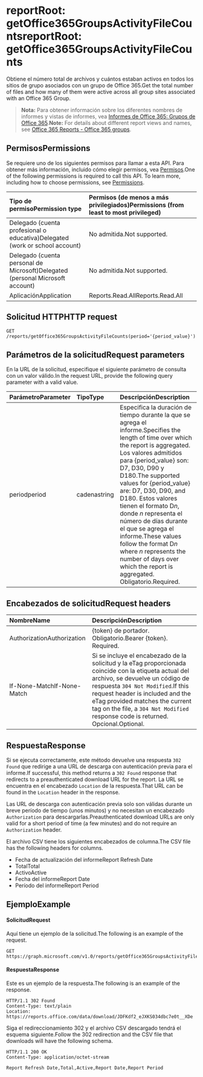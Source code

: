 # <a name="reportroot-getoffice365groupsactivityfilecounts"></a><span data-ttu-id="caa58-101">reportRoot: getOffice365GroupsActivityFileCounts</span><span class="sxs-lookup"><span data-stu-id="caa58-101">reportRoot: getOffice365GroupsActivityFileCounts</span></span>

<span data-ttu-id="caa58-102">Obtiene el número total de archivos y cuántos estaban activos en todos los sitios de grupo asociados con un grupo de Office 365.</span><span class="sxs-lookup"><span data-stu-id="caa58-102">Get the total number of files and how many of them were active across all group sites associated with an Office 365 Group.</span></span>

> <span data-ttu-id="caa58-103">**Nota:** Para obtener información sobre los diferentes nombres de informes y vistas de informes, vea [Informes de Office 365: Grupos de Office 365](https://support.office.com/client/Office-365-groups-a27f1a99-3557-4f85-9560-a28e3d822a40).</span><span class="sxs-lookup"><span data-stu-id="caa58-103">**Note:** For details about different report views and names, see [Office 365 Reports - Office 365 groups](https://support.office.com/client/Office-365-groups-a27f1a99-3557-4f85-9560-a28e3d822a40).</span></span>

## <a name="permissions"></a><span data-ttu-id="caa58-104">Permisos</span><span class="sxs-lookup"><span data-stu-id="caa58-104">Permissions</span></span>

<span data-ttu-id="caa58-p101">Se requiere uno de los siguientes permisos para llamar a esta API. Para obtener más información, incluido cómo elegir permisos, vea [Permisos](../../../concepts/permissions_reference.md).</span><span class="sxs-lookup"><span data-stu-id="caa58-p101">One of the following permissions is required to call this API. To learn more, including how to choose permissions, see [Permissions](../../../concepts/permissions_reference.md).</span></span>

| <span data-ttu-id="caa58-107">Tipo de permiso</span><span class="sxs-lookup"><span data-stu-id="caa58-107">Permission type</span></span>                        | <span data-ttu-id="caa58-108">Permisos (de menos a más privilegiados)</span><span class="sxs-lookup"><span data-stu-id="caa58-108">Permissions (from least to most privileged)</span></span> |
| :------------------------------------- | :--------------------------------------- |
| <span data-ttu-id="caa58-109">Delegado (cuenta profesional o educativa)</span><span class="sxs-lookup"><span data-stu-id="caa58-109">Delegated (work or school account)</span></span>     | <span data-ttu-id="caa58-110">No admitida.</span><span class="sxs-lookup"><span data-stu-id="caa58-110">Not supported.</span></span>                           |
| <span data-ttu-id="caa58-111">Delegado (cuenta personal de Microsoft)</span><span class="sxs-lookup"><span data-stu-id="caa58-111">Delegated (personal Microsoft account)</span></span> | <span data-ttu-id="caa58-112">No admitida.</span><span class="sxs-lookup"><span data-stu-id="caa58-112">Not supported.</span></span>                           |
| <span data-ttu-id="caa58-113">Aplicación</span><span class="sxs-lookup"><span data-stu-id="caa58-113">Application</span></span>                            | <span data-ttu-id="caa58-114">Reports.Read.All</span><span class="sxs-lookup"><span data-stu-id="caa58-114">Reports.Read.All</span></span>                         |

## <a name="http-request"></a><span data-ttu-id="caa58-115">Solicitud HTTP</span><span class="sxs-lookup"><span data-stu-id="caa58-115">HTTP request</span></span>

<!-- { "blockType": "ignored" } --> 

```http
GET /reports/getOffice365GroupsActivityFileCounts(period='{period_value}')
```

## <a name="request-parameters"></a><span data-ttu-id="caa58-116">Parámetros de la solicitud</span><span class="sxs-lookup"><span data-stu-id="caa58-116">Request parameters</span></span>

<span data-ttu-id="caa58-117">En la URL de la solicitud, especifique el siguiente parámetro de consulta con un valor válido.</span><span class="sxs-lookup"><span data-stu-id="caa58-117">In the request URL, provide the following query parameter with a valid value.</span></span>

| <span data-ttu-id="caa58-118">Parámetro</span><span class="sxs-lookup"><span data-stu-id="caa58-118">Parameter</span></span> | <span data-ttu-id="caa58-119">Tipo</span><span class="sxs-lookup"><span data-stu-id="caa58-119">Type</span></span>   | <span data-ttu-id="caa58-120">Descripción</span><span class="sxs-lookup"><span data-stu-id="caa58-120">Description</span></span>                              |
| :-------- | :----- | :--------------------------------------- |
| <span data-ttu-id="caa58-121">period</span><span class="sxs-lookup"><span data-stu-id="caa58-121">period</span></span>    | <span data-ttu-id="caa58-122">cadena</span><span class="sxs-lookup"><span data-stu-id="caa58-122">string</span></span> | <span data-ttu-id="caa58-123">Especifica la duración de tiempo durante la que se agrega el informe.</span><span class="sxs-lookup"><span data-stu-id="caa58-123">Specifies the length of time over which the report is aggregated.</span></span> <span data-ttu-id="caa58-124">Los valores admitidos para {period_value} son: D7, D30, D90 y D180.</span><span class="sxs-lookup"><span data-stu-id="caa58-124">The supported values for {period_value} are: D7, D30, D90, and D180.</span></span> <span data-ttu-id="caa58-125">Estos valores tienen el formato D*n*, donde *n* representa el número de días durante el que se agrega el informe.</span><span class="sxs-lookup"><span data-stu-id="caa58-125">These values follow the format D*n* where *n* represents the number of days over which the report is aggregated.</span></span> <span data-ttu-id="caa58-126">Obligatorio.</span><span class="sxs-lookup"><span data-stu-id="caa58-126">Required.</span></span> |

## <a name="request-headers"></a><span data-ttu-id="caa58-127">Encabezados de solicitud</span><span class="sxs-lookup"><span data-stu-id="caa58-127">Request headers</span></span>

| <span data-ttu-id="caa58-128">Nombre</span><span class="sxs-lookup"><span data-stu-id="caa58-128">Name</span></span>          | <span data-ttu-id="caa58-129">Descripción</span><span class="sxs-lookup"><span data-stu-id="caa58-129">Description</span></span>                              |
| :------------ | :--------------------------------------- |
| <span data-ttu-id="caa58-130">Authorization</span><span class="sxs-lookup"><span data-stu-id="caa58-130">Authorization</span></span> | <span data-ttu-id="caa58-p103">{token} de portador. Obligatorio.</span><span class="sxs-lookup"><span data-stu-id="caa58-p103">Bearer {token}. Required.</span></span>                |
| <span data-ttu-id="caa58-133">If-None-Match</span><span class="sxs-lookup"><span data-stu-id="caa58-133">If-None-Match</span></span> | <span data-ttu-id="caa58-134">Si se incluye el encabezado de la solicitud y la eTag proporcionada coincide con la etiqueta actual del archivo, se devuelve un código de respuesta `304 Not Modified`.</span><span class="sxs-lookup"><span data-stu-id="caa58-134">If this request header is included and the eTag provided matches the current tag on the file, a `304 Not Modified` response code is returned.</span></span> <span data-ttu-id="caa58-135">Opcional.</span><span class="sxs-lookup"><span data-stu-id="caa58-135">Optional.</span></span> |

## <a name="response"></a><span data-ttu-id="caa58-136">Respuesta</span><span class="sxs-lookup"><span data-stu-id="caa58-136">Response</span></span>

<span data-ttu-id="caa58-137">Si se ejecuta correctamente, este método devuelve una respuesta `302 Found` que redirige a una URL de descarga con autenticación previa para el informe.</span><span class="sxs-lookup"><span data-stu-id="caa58-137">If successful, this method returns a `302 Found` response that redirects to a preauthenticated download URL for the report.</span></span> <span data-ttu-id="caa58-138">La URL se encuentra en el encabezado `Location` de la respuesta.</span><span class="sxs-lookup"><span data-stu-id="caa58-138">That URL can be found in the `Location` header in the response.</span></span>

<span data-ttu-id="caa58-139">Las URL de descarga con autenticación previa solo son válidas durante un breve período de tiempo (unos minutos) y no necesitan un encabezado `Authorization` para descargarlas.</span><span class="sxs-lookup"><span data-stu-id="caa58-139">Preauthenticated download URLs are only valid for a short period of time (a few minutes) and do not require an `Authorization` header.</span></span>

<span data-ttu-id="caa58-140">El archivo CSV tiene los siguientes encabezados de columna.</span><span class="sxs-lookup"><span data-stu-id="caa58-140">The CSV file has the following headers for columns.</span></span>

- <span data-ttu-id="caa58-141">Fecha de actualización del informe</span><span class="sxs-lookup"><span data-stu-id="caa58-141">Report Refresh Date</span></span>
- <span data-ttu-id="caa58-142">Total</span><span class="sxs-lookup"><span data-stu-id="caa58-142">Total</span></span>
- <span data-ttu-id="caa58-143">Activo</span><span class="sxs-lookup"><span data-stu-id="caa58-143">Active</span></span>
- <span data-ttu-id="caa58-144">Fecha del informe</span><span class="sxs-lookup"><span data-stu-id="caa58-144">Report Date</span></span>
- <span data-ttu-id="caa58-145">Período del informe</span><span class="sxs-lookup"><span data-stu-id="caa58-145">Report Period</span></span>

## <a name="example"></a><span data-ttu-id="caa58-146">Ejemplo</span><span class="sxs-lookup"><span data-stu-id="caa58-146">Example</span></span>

#### <a name="request"></a><span data-ttu-id="caa58-147">Solicitud</span><span class="sxs-lookup"><span data-stu-id="caa58-147">Request</span></span>

<span data-ttu-id="caa58-148">Aquí tiene un ejemplo de la solicitud.</span><span class="sxs-lookup"><span data-stu-id="caa58-148">The following is an example of the request.</span></span>

<!-- {
  "blockType": "request",
  "name": "reportroot_getoffice365groupsactivityfilecounts"
}-->

```http
GET https://graph.microsoft.com/v1.0/reports/getOffice365GroupsActivityFileCounts(period='D7')
```

#### <a name="response"></a><span data-ttu-id="caa58-149">Respuesta</span><span class="sxs-lookup"><span data-stu-id="caa58-149">Response</span></span>

<span data-ttu-id="caa58-150">Este es un ejemplo de la respuesta.</span><span class="sxs-lookup"><span data-stu-id="caa58-150">The following is an example of the response.</span></span>

<!-- { "blockType": "ignored" } --> 

```http
HTTP/1.1 302 Found
Content-Type: text/plain
Location: https://reports.office.com/data/download/JDFKdf2_eJXKS034dbc7e0t__XDe
```

<span data-ttu-id="caa58-151">Siga el redireccionamiento 302 y el archivo CSV descargado tendrá el esquema siguiente.</span><span class="sxs-lookup"><span data-stu-id="caa58-151">Follow the 302 redirection and the CSV file that downloads will have the following schema.</span></span>

<!-- {
  "blockType": "response",
  "truncated": true,
  "@odata.type": "stream"
} -->

```http
HTTP/1.1 200 OK
Content-Type: application/octet-stream

Report Refresh Date,Total,Active,Report Date,Report Period
```
